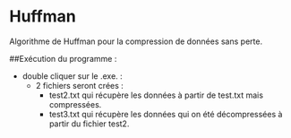 # Huffman
Algorithme de Huffman pour la compression de données sans perte.

##Exécution du programme : 
  - double cliquer sur le .exe. : 
    - 2 fichiers seront crées : 
      - test2.txt qui récupère les données à partir de test.txt mais compressées.
      - test3.txt qui récupère les données qui on été décompressées à partir du fichier test2.
